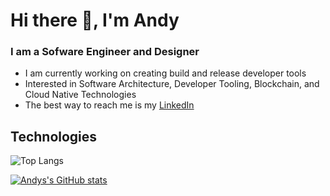 # Hi there 👋, I'm Andy

### I am a Sofware Engineer and Designer
- I am currently working on creating build and release developer tools
- Interested in Software Architecture, Developer Tooling, Blockchain, and Cloud Native Technologies
- The best way to reach me is my [LinkedIn](https://www.linkedin.com/in/ahantke/)

## Technologies
![Top Langs](https://github-readme-stats.vercel.app/api/top-langs/?username=ahantke1&layout=compact&theme=tokyonight)

[![Andys's GitHub stats](https://github-readme-stats.vercel.app/api?username=ahantke1&count_private=true&show_icons=true)](https://github.com/anuraghazra/github-readme-stats)
